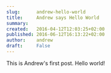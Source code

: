 ```yaml
---
slug:      andrew-hello-world
title:     Andrew says Hello World
summary:
created:   2016-04-12T12:03:25+02:00
published: 2016-06-12T16:13:22+02:00
author:    andrew
draft:     False
---
```

This is Andrew's first post. Hello world!
